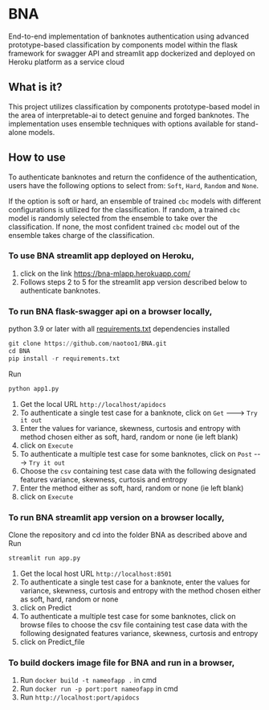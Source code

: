 # BNA

End-to-end implementation of banknotes authentication using advanced prototype-based classification by components model within the flask framework for swagger API and streamlit app dockerized and deployed on Heroku platform as a service cloud

## What is it?
This project utilizes classification by components prototype-based model in the area of interpretable-ai to detect genuine and forged banknotes. The implementation uses ensemble techniques with options available for stand-alone models.

## How to use
To authenticate banknotes and return the confidence of the authentication, users have the following options to select from: ```Soft```, ```Hard```, ```Random``` and ```None```. 

If the option is soft or hard, an ensemble of trained ```cbc``` models with different configurations is utilized for the classification. If random, a trained ```cbc``` model is randomly selected from the ensemble to take over the classification. If none, the most confident trained ```cbc``` model out of the ensemble takes charge of the classification.

### To use BNA streamlit app deployed on Heroku,
1. click on the link https://bna-mlapp.herokuapp.com/
2. Follows steps 2 to 5 for the streamlit app version described below to authenticate banknotes.

### To run BNA flask-swagger api on a browser locally,
python 3.9 or later with all [requirements.txt](https://github.com/naotoo1/BNA/blob/main/requirements.txt) dependencies installed

```python
git clone https://github.com/naotoo1/BNA.git
cd BNA
pip install -r requirements.txt
```
Run
```python
python app1.py 
```

1. Get the local URL ```http://localhost/apidocs```
2. To authenticate a single test case for a banknote, click on ```Get``` ---> ```Try it out```
3. Enter the values for variance, skewness, curtosis and entropy with method chosen either as soft, hard, random or none (ie left blank)
4. click on ```Execute```
5. To authenticate a multiple test case for some banknotes, click on ```Post``` ---> ```Try it out```
6. Choose the ```csv``` containing test case data with the following designated features variance, skewness, curtosis and entropy
7. Enter the method either as soft, hard, random or none (ie left blank)
8. click on ```Execute```

### To run BNA streamlit app version on a browser locally,
Clone the repository and cd into the folder BNA as described above and  
Run
```python
streamlit run app.py
```
1. Get the local host URL ```http://localhost:8501```
2. To authenticate a single test case for a banknote, enter the values for variance, skewness, curtosis and entropy with the method chosen either as soft, hard, random    or none
3. click on Predict
4. To authenticate a multiple test case for some banknotes, click on browse files to choose the csv file containing test case data with the following designated          features variance, skewness, curtosis and entropy
5. click on Predict_file


### To build dockers image file for BNA and run in a browser,
1. Run ```docker build -t nameofapp .``` in cmd
2. Run ```docker run -p port:port nameofapp``` in cmd
3. Run ```http://localhost:port/apidocs```    





